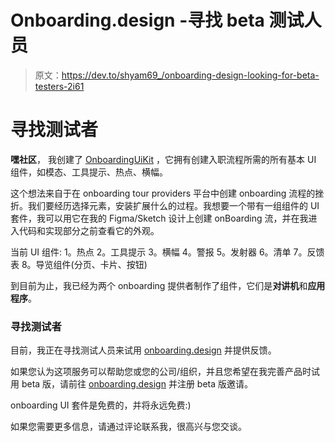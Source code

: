 # Onboarding.design -寻找 beta 测试人员

> 原文：<https://dev.to/shyam69_/onboarding-design-looking-for-beta-testers-2i61>

# **寻找测试者**

**嘿社区**，
我创建了 [OnboardingUiKit](//onboarding.design) ，它拥有创建入职流程所需的所有基本 UI 组件，如模态、工具提示、热点、横幅。

这个想法来自于在 onboarding tour providers 平台中创建 onboarding 流程的挫折。我们要经历选择元素，安装扩展什么的过程。我想要一个带有一组组件的 UI 套件，我可以用它在我的 Figma/Sketch 设计上创建 onBoarding 流，并在我进入代码和实现部分之前查看它的外观。

当前 UI 组件:
1。热点
2。工具提示
3。横幅
4。警报
5。发射器
6。清单
7。反馈表
8。导览组件(分页、卡片、按钮)

到目前为止，我已经为两个 onboarding 提供者制作了组件，它们是**对讲机**和**应用程序**。

### **寻找测试者**

目前，我正在寻找测试人员来试用 [onboarding.design](https://onboarding.design) 并提供反馈。

如果您认为这项服务可以帮助您或您的公司/组织，并且您希望在我完善产品时试用 beta 版，请前往 [onboarding.design](https://onboarding.design) 并注册 beta 版邀请。

onboarding UI 套件是免费的，并将永远免费:)

如果您需要更多信息，请通过评论联系我，很高兴与您交谈。